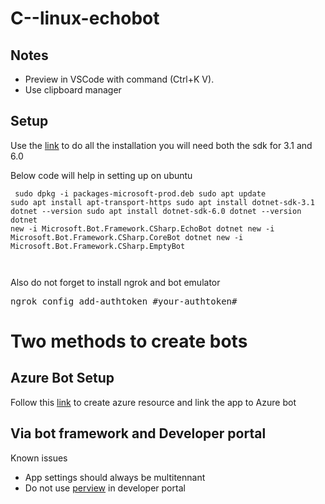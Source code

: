 # C--linux-echobot

## Notes 
* Preview in VSCode with command (Ctrl+K V).
* Use clipboard manager 

## Setup 
Use the [link](https://docs.microsoft.com/en-us/azure/bot-service/bot-service-quickstart-create-bot?view=azure-bot-service-4.0&tabs=csharp%2Cvs) to do all the installation you will need both the sdk for 3.1 and 6.0

Below code will help in setting up on ubuntu

<code><pre>
sudo dpkg -i packages-microsoft-prod.deb 
sudo apt update 
sudo apt install apt-transport-https 
sudo apt install dotnet-sdk-3.1 
dotnet --version
sudo apt install dotnet-sdk-6.0
dotnet --version
dotnet new -i Microsoft.Bot.Framework.CSharp.EchoBot
dotnet new -i Microsoft.Bot.Framework.CSharp.CoreBot
dotnet new -i Microsoft.Bot.Framework.CSharp.EmptyBot
</pre>
</code>

Also do not forget to install ngrok and bot emulator<br>
<pre>
ngrok config add-authtoken #your-authtoken#
</pre>

# Two methods to create bots

## Azure Bot Setup
Follow this [link](https://docs.microsoft.com/en-us/azure/bot-service/abs-quickstart?view=azure-bot-service-4.0&tabs=multitenant) to create azure resource and link the app to Azure bot

## Via bot framework and Developer portal

Known issues 
* App settings should always be multitennant 
* Do not use [perview](https://techcommunity.microsoft.com/t5/teams-developer/quot-manifest-parsing-has-failed-quot-in-developer-portal/m-p/3104733/page/3) in developer portal 


